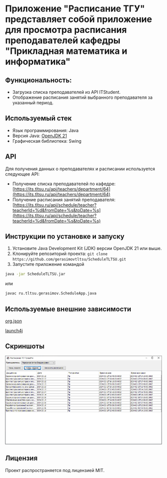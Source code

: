 # Приложение "Расписание ТГУ" представляет собой приложение для просмотра расписания преподавателей кафедры "Прикладная математика и информатика"

## Функциональность:
- Загрузка списка преподавателей из API ITStudent.
- Отображение расписания занятий выбранного преподавателя за указанный период.

## Используемый стек

- Язык программирования: Java
- Версия Java: [OpenJDK 21](https://openjdk.org/projects/jdk/21/)
- Графическая библиотека: Swing

## API

Для получения данных о преподавателях и расписании используется следующее API:

- Получение списка преподавателей по кафедре: [https://its.tltsu.ru/api/teachers/department/64](https://its.tltsu.ru/api/teachers/department/64)
- Получение расписания занятий преподавателя: [https://its.tltsu.ru/api/schedule/teacher?teacherId=%d&fromDate=%s&toDate=%s](https://its.tltsu.ru/api/schedule/teacher?teacherId=%d&fromDate=%s&toDate=%s)

## Инструкции по установке и запуску

1. Установите Java Development Kit (JDK) версии OpenJDK 21 или выше.
2. Клонируйте репозиторий проекта: `git clone https://github.com/gerasimovtltsu/ScheduleTLTSU.git`
3. Запустите приложение командой
```cmd
java -jar ScheduleTLTSU.jar
```

или

```cmd
javac ru.tltsu.gerasimov.ScheduleApp.java
```

## Используемые внешние зависимости
[org.json](http://stleary.github.io/JSON-java/index.html)

[launch4j](https://launch4j.sourceforge.net/)

## Скриншоты
![screen.png](screen.png)



## Лицензия

Проект распространяется под лицензией MIT.
